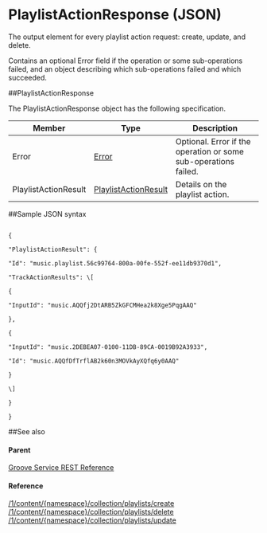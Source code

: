 # PlaylistActionResponse (JSON) 

The output element for every playlist action request: create, update, and delete.

Contains an optional Error field if the operation or some sub-operations failed, and an object describing which sub-operations failed and which succeeded.

##PlaylistActionResponse

The PlaylistActionResponse object has the following specification.

| **Member**           | **Type**                                                                       | **Description**                                                 |
|----------------------|--------------------------------------------------------------------------------|-----------------------------------------------------------------|
| Error                | [Error](../Endpointdocumentation/JSON_Error.htm)                               | Optional. Error if the operation or some sub-operations failed. |
| PlaylistActionResult | [PlaylistActionResult](../Endpointdocumentation/JSON_PlaylistActionResult.htm) | Details on the playlist action.                                 |

##Sample JSON syntax
```

{

"PlaylistActionResult": {

"Id": "music.playlist.56c99764-800a-00fe-552f-ee11db9370d1",

"TrackActionResults": \[

{

"InputId": "music.AQQfj2DtARB5ZkGFCMHea2k8Xge5PqgAAQ"

},

{

"InputId": "music.2DEBEA07-0100-11DB-89CA-0019B92A3933",

"Id": "music.AQQfDfTrflAB2k60n3MOVkAyXQfq6y0AAQ"

}

\]

}

}
```
##See also


#### Parent

[Groove Service REST Reference](Groove%20Service%20REST$20Reference.md)

#### Reference

[/1/content/{namespace}/collection/playlists/create](URI_ContentNamespaceCollectionPlaylistsCreatePOST.md)  
[/1/content/{namespace}/collection/playlists/delete](URI_ContentNamespaceCollectionPlaylistsDeletePOST.md)  
[/1/content/{namespace}/collection/playlists/update](URI_ContentNamespaceCollectionPlaylistsUpdatePOST.md)
